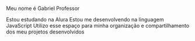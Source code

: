 Meu nome é Gabriel Professor

Estou estudando na Alura
Estou me desenvolvendo na linguagem JavaScript
Utilizo esse espaço para minha organização e compartilhamento dos meu projetos desenvolvidos
